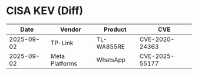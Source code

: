 # CISA KEV (Diff)

| Date | Vendor | Product | CVE |
| ---- | ------ | ------- | --- |
| 2025-09-02 | TP-Link | TL-WA855RE | CVE-2020-24363 |
| 2025-09-02 | Meta Platforms | WhatsApp | CVE-2025-55177 |

